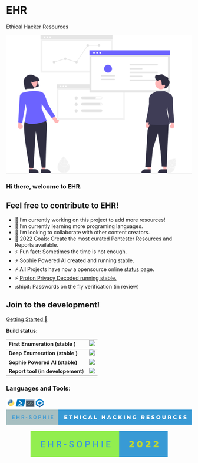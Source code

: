 # EHR
Ethical Hacker Resources

<p align="center">
  <img src="https://raw.githubusercontent.com/carlostkd/EHR/master/organize.svg">
</p>


### Hi there, welcome to EHR.

## Feel free to contribute to EHR!
- 🔭 I’m currently working on this project to add more resources!
- 🌱 I’m currently learning more programing languages.
- 👯 I’m looking to collaborate with other content creators.
- 🥅 2022 Goals: Create the most curated Pentester Resources and Reports available.
- ⚡ Fun fact: Sometimes the time is not enough.
- ⚡ Sophie Powered AI created and running stable.
- ⚡ All Projects have now a opensource online [status](https://carlostkd.github.io/status) page.
- ⚡ [Proton Privacy Decoded running stable.](https://github.com/carlostkd/Proton_Privacy_Decoded)
- :shipit:   Passwords on the fly verification (in review)


## Join to the development!

 [Getting Started <g-emoji class="g-emoji" alias="footprints" fallback-src="https://github.githubassets.com/images/icons/emoji/unicode/1f463.png">👣</g-emoji>](#getting-started-)

**Build status:** <br>

|First Enumeration (stable )| ![](https://app.bitrise.io/app/7c4fbbdb2c1c0a20/status.svg?token=t2kBlsAf8d8yZftuohQnTw&branch=master)|
| :----- | :------ |
|**Deep Enumeration (stable )**| ![](https://app.bitrise.io/app/7c4fbbdb2c1c0a20/status.svg?token=t2kBlsAf8d8yZftuohQnTw&branch=master)|
|**Sophie Powered AI (stable)**| ![](https://app.bitrise.io/app/7c4fbbdb2c1c0a20/status.svg?token=t2kBlsAf8d8yZftuohQnTw&branch=master)|
|**Report tool (in developement**)| ![](https://app.bitrise.io/app/a2a0b888408d15d8/status.svg?token=6Fz1YAJL944eJLwmmbkQ9A&branch=stable)|




### Languages and Tools:

<img align="left" alt="Python" width="26px" src="https://raw.githubusercontent.com/github/explore/80688e429a7d4ef2fca1e82350fe8e3517d3494d/topics/python/python.png" />
<img align="left" alt="powershell" width="26px" src="https://raw.githubusercontent.com/carlostkd/EHR/master/powershell.png" />
<img align="left" alt="lua" width="26px" src="https://raw.githubusercontent.com/carlostkd/EHR/master/lua.png" />
<img align="left" alt="lua" width="26px" src="https://raw.githubusercontent.com/carlostkd/EHR/master/c++.png" /><br />

<p align="center">
<img src="https://raw.githubusercontent.com/carlostkd/EHR/master/ehr-sophie.svg">
</p>


<p align="center">

<img src="https://raw.githubusercontent.com/carlostkd/EHR/master/ehr-sophie-2022.svg">

</p>




